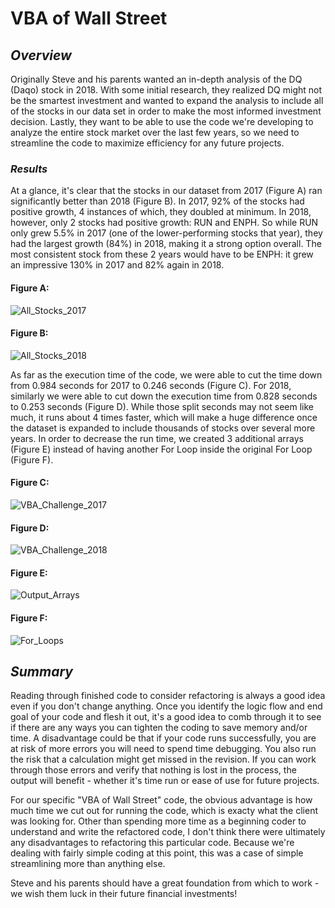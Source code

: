 # VBA of Wall Street
## *Overview*
Originally Steve and his parents wanted an in-depth analysis of the DQ (Daqo) stock in 2018. With some initial research, they realized DQ might not be the smartest investment and wanted to expand the analysis to include all of the stocks in our data set in order to make the most informed investment decision. Lastly, they want to be able to use the code we're developing to analyze the entire stock market over the last few years, so we need to streamline the code to maximize efficiency for any future projects. 
### *Results*
At a glance, it's clear that the stocks in our dataset from 2017 (Figure A) ran significantly better than 2018 (Figure B). In 2017, 92% of the stocks had positive growth, 4 instances of which, they doubled at minimum. In 2018, however, only 2 stocks had positive growth: RUN and ENPH. So while RUN only grew 5.5% in 2017 (one of the lower-performing stocks that year), they had the largest growth (84%) in 2018, making it a strong option overall. The most consistent stock from these 2 years would have to be ENPH: it grew an impressive 130% in 2017 and 82% again in 2018. 
#### Figure A:
![All_Stocks_2017](https://user-images.githubusercontent.com/87578449/131223897-f0c06dfb-f55c-4241-bccf-c06ff821ad43.png)
#### Figure B:
![All_Stocks_2018](https://user-images.githubusercontent.com/87578449/131223905-e623c2c0-fc22-430a-b395-344db9208283.png)

As far as the execution time of the code, we were able to cut the time down from 0.984 seconds for 2017 to 0.246 seconds (Figure C). For 2018, similarly we were able to cut down the execution time from 0.828 seconds to 0.253 seconds (Figure D). While those split seconds may not seem like much, it runs about 4 times faster, which will make a huge difference once the dataset is expanded to include thousands of stocks over several more years. In order to decrease the run time, we created 3 additional arrays (Figure E) instead of having another For Loop inside the original For Loop (Figure F).
#### Figure C:
![VBA_Challenge_2017](https://user-images.githubusercontent.com/87578449/131224071-648ee656-8936-405e-bd7f-da029c6015a1.png)
#### Figure D: 
![VBA_Challenge_2018](https://user-images.githubusercontent.com/87578449/131224073-5b863c53-9140-47ee-a1fa-63e7047523f1.png)
#### Figure E:
![Output_Arrays](https://user-images.githubusercontent.com/87578449/131224271-752d9f24-322f-441b-82b0-4b6920368fcd.png)
#### Figure F:
![For_Loops](https://user-images.githubusercontent.com/87578449/131224278-1d6cd97f-4961-422f-b931-39e669b7c8e5.png)

## *Summary*
Reading through finished code to consider refactoring is always a good idea even if you don't change anything. Once you identify the logic flow and end goal of your code and flesh it out, it's a good idea to comb through it to see if there are any ways you can tighten the coding to save memory and/or time. A disadvantage could be that if your code runs successfully, you are at risk of more errors you will need to spend time debugging. You also run the risk that a calculation might get missed in the revision. If you can work through those errors and verify that nothing is lost in the process, the output will benefit - whether it's time run or ease of use for future projects.

For our specific "VBA of Wall Street" code, the obvious advantage is how much time we cut out for running the code, which is exacty what the client was looking for. Other than spending more time as a beginning coder to understand and write the refactored code, I don't think there were ultimately any disadvantages to refactoring this particular code. Because we're dealing with fairly simple coding at this point, this was a case of simple streamlining more than anything else.

Steve and his parents should have a great foundation from which to work - we wish them luck in their future financial investments!
